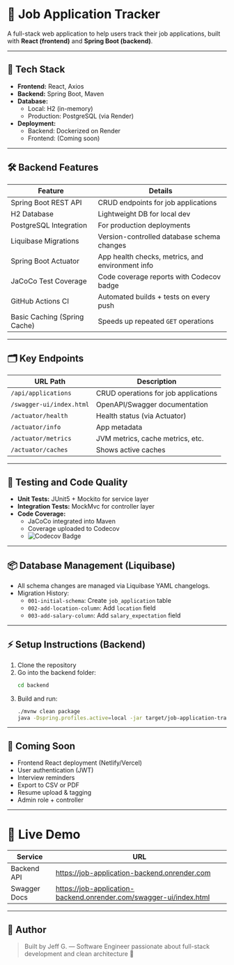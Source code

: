 # 💼 Job Application Tracker

A full-stack web application to help users track their job applications, built with **React (frontend)** and **Spring Boot (backend)**.

---

## 🚀 Tech Stack

- **Frontend:** React, Axios
- **Backend:** Spring Boot, Maven
- **Database:**
    - Local: H2 (in-memory)
    - Production: PostgreSQL (via Render)
- **Deployment:**
    - Backend: Dockerized on Render
    - Frontend: (Coming soon)

---

## 🛠 Backend Features

| Feature                      | Details |
|-------------------------------|---------|
| Spring Boot REST API          | CRUD endpoints for job applications |
| H2 Database                   | Lightweight DB for local dev |
| PostgreSQL Integration        | For production deployments |
| Liquibase Migrations          | Version-controlled database schema changes |
| Spring Boot Actuator          | App health checks, metrics, and environment info |
| JaCoCo Test Coverage          | Code coverage reports with Codecov badge |
| GitHub Actions CI             | Automated builds + tests on every push |
| Basic Caching (Spring Cache)  | Speeds up repeated `GET` operations |

---

## 🗂 Key Endpoints

| URL Path                      | Description |
|--------------------------------|-------------|
| `/api/applications`           | CRUD operations for job applications |
| `/swagger-ui/index.html`       | OpenAPI/Swagger documentation |
| `/actuator/health`             | Health status (via Actuator) |
| `/actuator/info`               | App metadata |
| `/actuator/metrics`            | JVM metrics, cache metrics, etc. |
| `/actuator/caches`             | Shows active caches |

---

## 🧪 Testing and Code Quality

- **Unit Tests:** JUnit5 + Mockito for service layer
- **Integration Tests:** MockMvc for controller layer
- **Code Coverage:**
    - JaCoCo integrated into Maven
    - Coverage uploaded to Codecov
    - ![Codecov Badge](https://codecov.io/gh/jeffgladstone/job-application-tracker/branch/main/graph/badge.svg)

---

## 📦 Database Management (Liquibase)

- All schema changes are managed via Liquibase YAML changelogs.
- Migration History:
    - `001-initial-schema`: Create `job_application` table
    - `002-add-location-column`: Add `location` field
    - `003-add-salary-column`: Add `salary_expectation` field

---

## ⚡ Setup Instructions (Backend)

1. Clone the repository
2. Go into the backend folder:
    ```bash
    cd backend
    ```
3. Build and run:
    ```bash
    ./mvnw clean package
    java -Dspring.profiles.active=local -jar target/job-application-tracker.jar
    ```

---

## 🎯 Coming Soon

- Frontend React deployment (Netlify/Vercel)
- User authentication (JWT)
- Interview reminders
- Export to CSV or PDF
- Resume upload & tagging
- Admin role + controller

---

# 🚀 Live Demo

| Service       | URL |
|---------------|-----|
| Backend API   | https://job-application-backend.onrender.com |
| Swagger Docs  | https://job-application-backend.onrender.com/swagger-ui/index.html |

---

## 🧠 Author

> Built by Jeff G. — Software Engineer passionate about full-stack development and clean architecture 🚀
